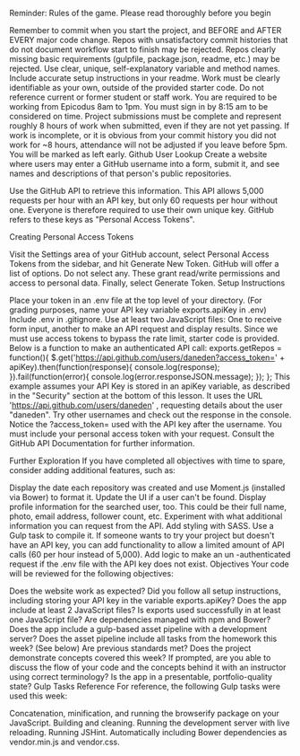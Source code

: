 Reminder: Rules of the game. Please read thoroughly before you begin

Remember to commit when you start the project, and BEFORE and AFTER EVERY major code change.
Repos with unsatisfactory commit histories that do not document workflow start to finish may be rejected.
Repos clearly missing basic requirements (gulpfile, package.json, readme, etc.) may be rejected.
Use clear, unique, self-explanatory variable and method names.
Include accurate setup instructions in your readme.
Work must be clearly identifiable as your own, outside of the provided starter code. Do not reference current or former student or staff work.
You are required to be working from Epicodus 8am to 1pm. You must sign in by 8:15 am to be considered on time.
Project submissions must be complete and represent roughly 8 hours of work when submitted, even if they are not yet passing. If work is incomplete, or it is obvious from your commit history you did not work for ~8 hours, attendance will not be adjusted if you leave before 5pm. You will be marked as left early.
Github User Lookup
Create a website where users may enter a GitHub username into a form, submit it, and see names and descriptions of that person's public repositories.

Use the GitHub API to retrieve this information. This API allows 5,000 requests per hour with an API key, but only 60 requests per hour without one. Everyone is therefore required to use their own unique key. GitHub refers to these keys as "Personal Access Tokens".

Creating Personal Access Tokens

Visit the Settings area of your GitHub account, select Personal Access Tokens from the sidebar, and hit Generate New Token.
GitHub will offer a list of options. Do not select any. These grant read/write permissions and access to personal data. Finally, select Generate Token.
Setup Instructions

Place your token in an .env file at the top level of your directory. (For grading purposes, name your API key variable exports.apiKey in .env)
Include .env in .gitignore.
Use at least two JavaScript files: One to receive form input, another to make an API request and display results.
Since we must use access tokens to bypass the rate limit, starter code is provided. Below is a function to make an authenticated API call:
exports.getRepos = function(){
  $.get('https://api.github.com/users/daneden?access_token=' + apiKey).then(function(response){
    console.log(response);
  }).fail(function(error){
    console.log(error.responseJSON.message);
  });
};
This example assumes your API Key is stored in an apiKey variable, as described in the "Security" section at the bottom of this lesson.
It uses the URL 'https://api.github.com/users/daneden' , requesting details about the user "daneden". Try other usernames and check out the response in the console.
Notice the ?access_token= used with the API key after the username. You must include your personal access token with your request.
Consult the GitHub API Documentation for further information.

Further Exploration
If you have completed all objectives with time to spare, consider adding additional features, such as:

Display the date each repository was created and use Moment.js (installed via Bower) to format it.
Update the UI if a user can't be found.
Display profile information for the searched user, too. This could be their full name, photo, email address, follower count, etc. Experiment with what additional information you can request from the API.
Add styling with SASS. Use a Gulp task to compile it.
If someone wants to try your project but doesn't have an API key, you can add functionality to allow a limited amount of API calls (60 per hour instead of 5,000). Add logic to make an un -authenticated request if the .env file with the API key does not exist.
Objectives
Your code will be reviewed for the following objectives:

Does the website work as expected?
Did you follow all setup instructions, including storing your API key in the variable exports.apiKey?
Does the app include at least 2 JavaScript files?
Is exports used successfully in at least one JavaScript file?
Are dependencies managed with npm and Bower?
Does the app include a gulp-based asset pipeline with a development server? Does the asset pipeline include all tasks from the homework this week? (See below)
Are previous standards met?
Does the project demonstrate concepts covered this week? If prompted, are you able to discuss the flow of your code and the concepts behind it with an instructor using correct terminology?
Is the app in a presentable, portfolio-quality state?
Gulp Tasks Reference
For reference, the following Gulp tasks were used this week:

Concatenation, minification, and running the browserify package on your JavaScript.
Building and cleaning.
Running the development server with live reloading.
Running JSHint.
Automatically including Bower dependencies as vendor.min.js and vendor.css.
